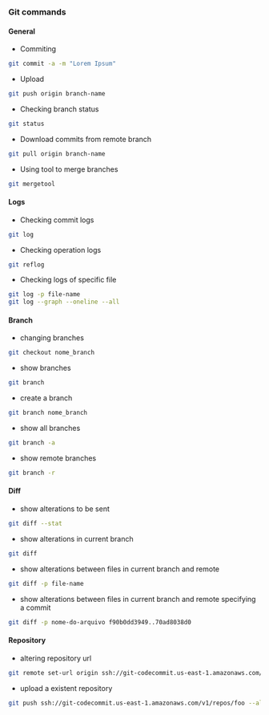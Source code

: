 ### Git commands

#### General
- Commiting
````bash
git commit -a -m "Lorem Ipsum"
````
- Upload
````bash
git push origin branch-name
````
- Checking branch status
````bash
git status
````
- Download commits from remote branch
````bash
git pull origin branch-name
````
- Using tool to merge branches
````bash
git mergetool
````

#### Logs
- Checking commit logs
````bash
git log
````
- Checking operation logs
````bash
git reflog
````
- Checking logs of specific file
````bash
git log -p file-name
git log --graph --oneline --all
````

#### Branch
- changing branches
````bash
git checkout nome_branch
````
- show branches
````bash
git branch
````
- create a branch
````bash
git branch nome_branch
````
- show all branches
````bash
git branch -a
````
- show remote branches
````bash
git branch -r
````

#### Diff
- show alterations to be sent
````bash
git diff --stat
````
- show alterations in current branch
````bash
git diff
````
- show alterations between files in current branch and remote
````bash
git diff -p file-name
````
- show alterations between files in current branch and remote specifying a commit
````bash
git diff -p nome-do-arquivo f90b0dd3949..70ad8038d0
````

#### Repository
- altering repository url
````bash
git remote set-url origin ssh://git-codecommit.us-east-1.amazonaws.com/v1/repos/foo
````
- upload a existent repository
````bash
git push ssh://git-codecommit.us-east-1.amazonaws.com/v1/repos/foo --all
````